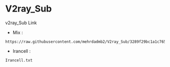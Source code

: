 # V2ray_Sub
v2ray_Sub Link

- Mix :
```
https://raw.githubusercontent.com/mehrdadmb2/V2ray_Sub/3289f29bc1a1c765bff55ff7fa33c29f0bc3b7fd/Sub_Config(Mix).txt
```
- Irancell :
```
Irancell.txt
```


